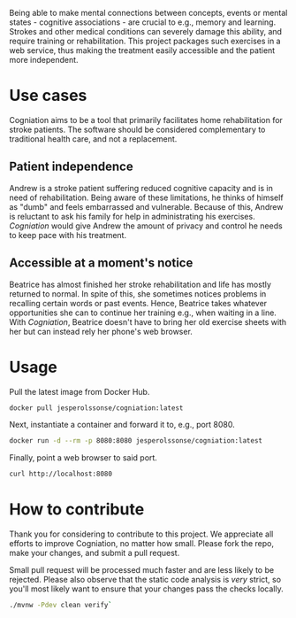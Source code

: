 Being able to make mental connections between concepts, events or mental
states - cognitive associations - are crucial to e.g., memory and learning.
Strokes and other medical conditions can severely damage this ability, and
require training or rehabilitation. This project packages such exercises in
a web service, thus making the treatment easily accessible and the patient
more independent.

# Use cases

Cogniation aims to be a tool that primarily facilitates home rehabilitation for stroke patients. The software should be considered complementary to traditional health care, and not a replacement.

## Patient independence

Andrew is a stroke patient suffering reduced cognitive capacity and is in need of rehabilitation. Being aware of these limitations, he thinks of himself as "dumb" and feels embarrassed and vulnerable. Because of this, Andrew is reluctant to ask his family for help in administrating his exercises. _Cogniation_ would give Andrew the amount of privacy and control he needs to keep pace with his treatment.

## Accessible at a moment's notice

Beatrice has almost finished her stroke rehabilitation and life has mostly returned to normal. In spite of this, she sometimes notices problems in recalling certain words or past events. Hence, Beatrice takes whatever opportunities she can to continue her training e.g., when waiting in a line. With _Cogniation_, Beatrice doesn't have to bring her old exercise sheets with her but can instead rely her phone's web browser.

# Usage

Pull the latest image from Docker Hub.

```bash
docker pull jesperolssonse/cogniation:latest
```

Next, instantiate a container and forward it to, e.g., port 8080.

```bash
docker run -d --rm -p 8080:8080 jesperolssonse/cogniation:latest
```

Finally, point a web browser to said port.

```bash
curl http://localhost:8080
```

# How to contribute

Thank you for considering to contribute to this project. We appreciate all
efforts to improve Cogniation, no matter how small. Please fork the repo, make
your changes, and submit a pull request.

Small pull request will be processed much faster and are less likely to be
rejected. Please also observe that the static code analysis is _very_ strict,
so you'll most likely want to ensure that your changes pass the checks locally. 

```bash
./mvnw -Pdev clean verify`
```
